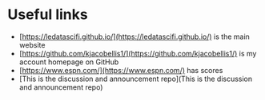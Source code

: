 
# Useful links

- [https://ledatascifi.github.io/](https://ledatascifi.github.io/) is the main website
- [https://github.com/kjacobellis1/](https://github.com/kjacobellis1/) is my account homepage on GitHub
- [https://www.espn.com/](https://www.espn.com/) has scores
- [This is the discussion and announcement repo](This is the discussion and announcement repo)
